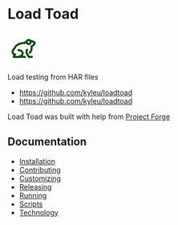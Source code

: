 # Load Toad
![app logo](./assets/favicon.png)

Load testing from HAR files

- https://github.com/kyleu/loadtoad
- https://github.com/kyleu/loadtoad

Load Toad was built with help from [Project Forge](https://projectforge.dev)

## Documentation

- [Installation](doc/installation.md)
- [Contributing](doc/contributing.md)
- [Customizing](doc/customizing.md)
- [Releasing](doc/releasing.md)
- [Running](doc/running.md)
- [Scripts](doc/scripts.md)
- [Technology](doc/technology.md)
